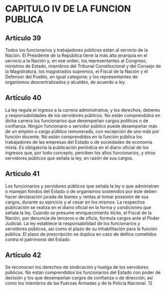 # CAPITULO IV DE LA FUNCION PUBLICA

## Artículo 39

Todos los funcionarios y trabajadores públicos están al servicio de la Nación. El Presidente de la República tiene la más alta jerarquía en el servicio a la Nación y, en ese orden, los representantes al Congreso, ministros de Estado, miembros del Tribunal Constitucional y del Consejo de la Magistratura, los magistrados supremos, el Fiscal de la Nación y el Defensor del Pueblo, en igual categoría; y los representantes de organismos descentralizados y alcaldes, de acuerdo a ley. 

## Artículo 40

La ley regula el ingreso a la carrera administrativa, y los derechos, deberes y responsabilidades de los servidores públicos. No están comprendidos en dicha carrera los funcionarios que desempeñan cargos políticos o de confianza. Ningún funcionario o servidor público puede desempeñar más de un empleo o cargo público remunerado, con excepción de uno más por función docente. No están comprendidos en la función pública los trabajadores de las empresas del Estado o de sociedades de economía mixta. Es obligatoria la publicación periódica en el diario oficial de los ingresos que, por todo concepto, perciben los altos funcionarios, y otros servidores públicos que señala la ley, en razón de sus cargos. 

## Artículo 41

Los funcionarios y servidores públicos que señala la ley o que administran o manejan fondos del Estado o de organismos sostenidos por éste deben hacer declaración jurada de bienes y rentas al tomar posesión de sus cargos, durante su ejercicio y al cesar en los mismos. La respectiva publicación se realiza en el diario oficial en la forma y condiciones que señala la ley. Cuando se presume enriquecimiento ilícito, el Fiscal de la Nación, por denuncia de terceros o de oficio, formula cargos ante el Poder Judicial. La ley establece la responsabilidad de los funcionarios y servidores públicos, así como el plazo de su inhabilitación para la función pública. El plazo de prescripción se duplica en caso de delitos cometidos contra el patrimonio del Estado. 

## Artículo 42

Se reconocen los derechos de sindicación y huelga de los servidores públicos. No están comprendidos los funcionarios del Estado con poder de decisión y los que desempeñan cargos de confianza o de dirección, así como los miembros de las Fuerzas Armadas y de la Policía Nacional.   12 

